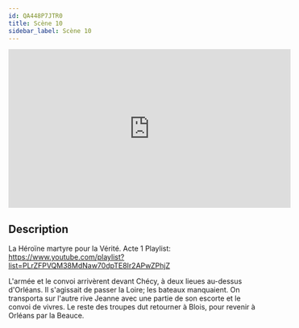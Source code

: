 ```yaml
---
id: QA448P7JTR0
title: Scène 10
sidebar_label: Scène 10
---
```


<iframe
  width="560"
  height="315"
  src="https://www.youtube.com/embed/QA448P7JTR0"
  title="YouTube video player"
  frameborder="0"
  allow="accelerometer; autoplay; clipboard-write; encrypted-media; gyroscope; picture-in-picture; web-share"
  referrerpolicy="strict-origin-when-cross-origin"
  allowfullscreen
></iframe>

## Description

La Héroïne martyre pour la Vérité. Acte 1
Playlist: https://www.youtube.com/playlist?list=PLrZFPVQM38MdNaw70dpTE8Ir2APwZPhjZ

L'armée et le convoi arrivèrent devant Chécy, à deux lieues au-dessus d'Orléans.
Il s'agissait de passer la Loire; les bateaux manquaient. On transporta sur l'autre rive Jeanne avec une partie de son escorte et le convoi de vivres. Le reste des troupes dut retourner à Blois, pour revenir à Orléans par la Beauce.
